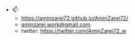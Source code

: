 - 📫  
    - https://aminzarei72.github.io/AminZarei72/
    - aminzarei.work@gmail.com
    - twitter: https://twitter.com/AminZarei72_w
    
<!---
AminZarei72/AminZarei72 is a ✨ special ✨ repository because its `README.md` (this file) appears on your GitHub profile.
You can click the Preview link to take a look at your changes.
--->
